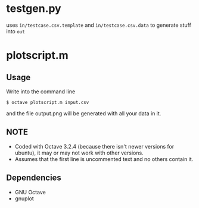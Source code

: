 testgen.py
==========

uses `in/testcase.csv.template` and `in/testcase.csv.data` to generate stuff into `out`

plotscript.m
============

Usage
------

Write into the command line

	$ octave plotscript.m input.csv

and the file output.png will be generated with all your data in it.

NOTE
------
* Coded with Octave 3.2.4 (because there isn't newer versions for ubuntu), it may 
or may not work with other versions. 
* Assumes that the first line is uncommented text and no others contain it.

Dependencies
------
* GNU Octave
* gnuplot
